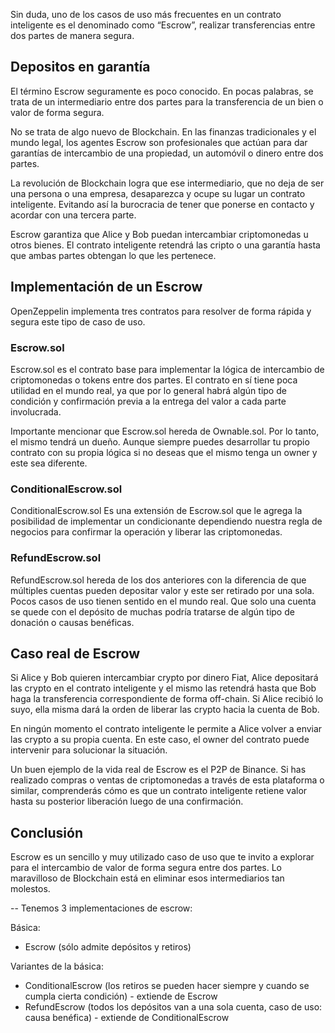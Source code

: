 Sin duda, uno de los casos de uso más frecuentes en un contrato inteligente es el denominado como “Escrow”, realizar transferencias entre dos partes de manera segura.

## Depositos en garantía
El término Escrow seguramente es poco conocido. En pocas palabras, se trata de un intermediario entre dos partes para la transferencia de un bien o valor de forma segura.

No se trata de algo nuevo de Blockchain. En las finanzas tradicionales y el mundo legal, los agentes Escrow son profesionales que actúan para dar garantías de intercambio de una propiedad, un automóvil o dinero entre dos partes.

La revolución de Blockchain logra que ese intermediario, que no deja de ser una persona o una empresa, desaparezca y ocupe su lugar un contrato inteligente. Evitando así la burocracia de tener que ponerse en contacto y acordar con una tercera parte.

Escrow garantiza que Alice y Bob puedan intercambiar criptomonedas u otros bienes. El contrato inteligente retendrá las cripto o una garantía hasta que ambas partes obtengan lo que les pertenece.

## Implementación de un Escrow
OpenZeppelin implementa tres contratos para resolver de forma rápida y segura este tipo de caso de uso.

### Escrow.sol
Escrow.sol es el contrato base para implementar la lógica de intercambio de criptomonedas o tokens entre dos partes. El contrato en sí tiene poca utilidad en el mundo real, ya que por lo general habrá algún tipo de condición y confirmación previa a la entrega del valor a cada parte involucrada.

Importante mencionar que Escrow.sol hereda de Ownable.sol. Por lo tanto, el mismo tendrá un dueño. Aunque siempre puedes desarrollar tu propio contrato con su propia lógica si no deseas que el mismo tenga un owner y este sea diferente.

### ConditionalEscrow.sol
ConditionalEscrow.sol Es una extensión de Escrow.sol que le agrega la posibilidad de implementar un condicionante dependiendo nuestra regla de negocios para confirmar la operación y liberar las criptomonedas.

### RefundEscrow.sol
RefundEscrow.sol hereda de los dos anteriores con la diferencia de que múltiples cuentas pueden depositar valor y este ser retirado por una sola. Pocos casos de uso tienen sentido en el mundo real. Que solo una cuenta se quede con el depósito de muchas podría tratarse de algún tipo de donación o causas benéficas.

## Caso real de Escrow
Si Alice y Bob quieren intercambiar crypto por dinero Fiat, Alice depositará las crypto en el contrato inteligente y el mismo las retendrá hasta que Bob haga la transferencia correspondiente de forma off-chain. Si Alice recibió lo suyo, ella misma dará la orden de liberar las crypto hacia la cuenta de Bob.

En ningún momento el contrato inteligente le permite a Alice volver a enviar las crypto a su propia cuenta. En este caso, el owner del contrato puede intervenir para solucionar la situación.

Un buen ejemplo de la vida real de Escrow es el P2P de Binance. Si has realizado compras o ventas de criptomonedas a través de esta plataforma o similar, comprenderás cómo es que un contrato inteligente retiene valor hasta su posterior liberación luego de una confirmación.

## Conclusión
Escrow es un sencillo y muy utilizado caso de uso que te invito a explorar para el intercambio de valor de forma segura entre dos partes. Lo maravilloso de Blockchain está en eliminar esos intermediarios tan molestos.


-- 
Tenemos 3 implementaciones de escrow:

Básica:
- Escrow (sólo admite depósitos y retiros)

Variantes de la básica:
 - ConditionalEscrow (los retiros se pueden hacer siempre y cuando se cumpla cierta condición) - extiende de Escrow
- RefundEscrow (todos los depósitos van a una sola cuenta, caso de uso: causa benéfica) - extiende de ConditionalEscrow